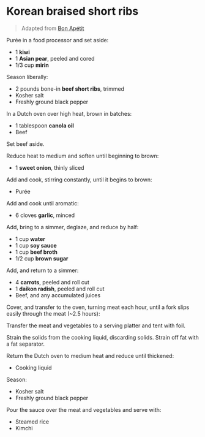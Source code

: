 Korean braised short ribs
=========================

> Adapted from [Bon Apétit](https://www.bonappetit.com/test-kitchen/inside-our-kitchen/article/korean-braised-short-ribs)

Purée in a food processor and set aside:

- 1 **kiwi**
- 1 **Asian pear**, peeled and cored
- 1/3 cup **mirin**

Season liberally:

- 2 pounds bone-in **beef short ribs**, trimmed
- Kosher salt
- Freshly ground black pepper

In a Dutch oven over high heat, brown in batches:

- 1 tablespoon **canola oil**
- Beef

Set beef aside.

Reduce heat to medium and soften until beginning to brown:

- 1 **sweet onion**, thinly sliced

Add and cook, stirring constantly, until it begins to brown:

- Purée

Add and cook until aromatic:

- 6 cloves **garlic**, minced

Add, bring to a simmer, deglaze, and reduce by half:

- 1 cup **water**
- 1 cup **soy sauce**
- 1 cup **beef broth**
- 1/2 cup **brown sugar**

Add, and return to a simmer:

- 4 **carrots**, peeled and roll cut
- 1 **daikon radish**, peeled and roll cut
- Beef, and any accumulated juices

Cover, and transfer to the oven, turning meat each hour, until a fork slips easily through the meat (~2.5 hours):

Transfer the meat and vegetables to a serving platter and tent with foil.

Strain the solids from the cooking liquid, discarding solids. Strain off fat with a fat separator.

Return the Dutch oven to medium heat and reduce until thickened:

- Cooking liquid

Season:

- Kosher salt
- Freshly ground black pepper

Pour the sauce over the meat and vegetables and serve with:

- Steamed rice
- Kimchi
